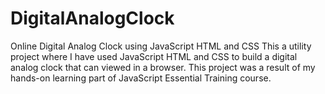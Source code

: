# DigitalAnalogClock
Online Digital Analog Clock using JavaScript HTML and CSS
This a utility project where I have used JavaScript HTML and CSS to build a digital analog clock that can viewed in a browser. 
This project was a result of my hands-on learning part of JavaScript Essential Training course.
